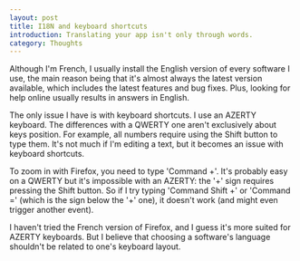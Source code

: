 ```yaml
---
layout: post
title: I18N and keyboard shortcuts
introduction: Translating your app isn't only through words.
category: Thoughts
---
```


Although I'm French, I usually install the English version of every software I use, the main reason being that it's almost always the latest version available, which includes the latest features and bug fixes. Plus, looking for help online usually results in answers in English.

The only issue I have is with keyboard shortcuts. I use an AZERTY keyboard. The differences with a QWERTY one aren't exclusively about keys position. For example, all numbers require using the Shift button to type them. It's not much if I'm editing a text, but it becomes an issue with keyboard shortcuts.

To zoom in with Firefox, you need to type 'Command +'. It's probably easy on a QWERTY but it's impossible with an AZERTY: the '+' sign requires pressing the Shift button. So if I try typing 'Command Shift +' or 'Command =' (which is the sign below the '+' one), it doesn't work (and might even trigger another event).

I haven't tried the French version of Firefox, and I guess it's more suited for AZERTY keyboards. But I believe that choosing a software's language shouldn't be related to one's keyboard layout.

